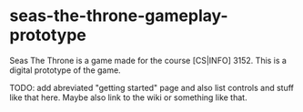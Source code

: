 # seas-the-throne-gameplay-prototype
Seas The Throne is a game made for the course [CS|INFO] 3152. This is a digital prototype of the game.

TODO: add abreviated "getting started" page and also list controls and stuff like that here. Maybe also link to the wiki or something like that.

